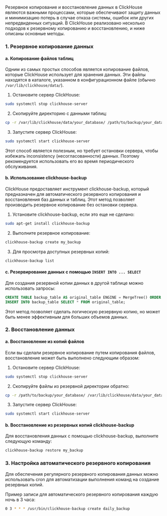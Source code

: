 Резервное копирование и восстановление данных в ClickHouse являются важными процессами, которые обеспечивают защиту данных и минимизацию потерь в случае отказа системы, ошибок или других непредвиденных ситуаций. В ClickHouse реализовано несколько подходов к резервному копированию и восстановлению, и ниже описаны основные методы.

### 1. Резервное копирование данных

#### a. Копирование файлов таблиц
Одним из самых простых способов является копирование файлов, которые ClickHouse использует для хранения данных. Эти файлы находятся в каталоге, указанном в конфигурационном файле (обычно `/var/lib/clickhouse/data/`).

1. Остановите сервер ClickHouse:
```sh
sudo systemctl stop clickhouse-server
```
2. Скопируйте директорию с данными таблиц:
```sh
cp -r /var/lib/clickhouse/data/your_database/ /path/to/backup/your_database/
```
3. Запустите сервер ClickHouse:
```sh
sudo systemctl start clickhouse-server
```

Этот способ является полезным, но требует остановки сервера, чтобы избежать inconsistency (несогласованности) данных. Поэтому рекомендуется использовать его во время периодического обслуживания.

#### b. Использование clickhouse-backup
ClickHouse предоставляет инструмент clickhouse-backup, который предназначен для автоматического резервного копирования и восстановления баз данных и таблиц. Этот метод позволяет производить резервное копирование без остановки сервера.

1. Установите clickhouse-backup, если это еще не сделано:
```sh
sudo apt-get install clickhouse-backup
```
2. Выполните резервное копирование:
```sh
clickhouse-backup create my_backup
```
3. Для просмотра доступных резервных копий:
```sh
clickhouse-backup list
```

#### c. Резервирование данных с помощью `INSERT INTO ... SELECT`
Для создания резервной копии данных в другой таблице можно использовать запросы:
```sql
CREATE TABLE backup_table AS original_table ENGINE = MergeTree() ORDER BY primary_key;
INSERT INTO backup_table SELECT * FROM original_table;
```

Этот метод позволяет сделать логическую резервную копию, но может быть менее эффективным для больших объемов данных.

### 2. Восстановление данных

#### a. Восстановление из копий файлов
Если вы сделали резервное копирование путем копирования файлов, восстановление может быть выполнено следующим образом:

1. Остановите сервер ClickHouse:
```sh
sudo systemctl stop clickhouse-server
```
2. Скопируйте файлы из резервной директории обратно:
```sh
cp -r /path/to/backup/your_database/ /var/lib/clickhouse/data/your_database/
```
3. Запустите сервер ClickHouse:
```sh
sudo systemctl start clickhouse-server
```

#### b. Восстановление из резервных копий clickhouse-backup
Для восстановления данных с помощью clickhouse-backup, выполните следующую команду:
```sh
clickhouse-backup restore my_backup
```

### 3. Настройка автоматического резервного копирования
Для обеспечения регулярного резервного копирования данных можно использовать cron для автоматизации выполнения команд на создание резервных копий.

Пример записи для автоматического резервного копирования каждую ночь в 3 часа:
```sh
0 3 * * * /usr/bin/clickhouse-backup create daily_backup
```

